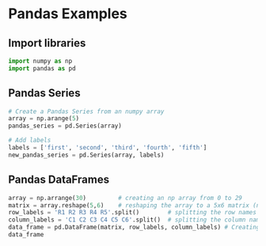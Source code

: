 # Pandas Examples

## Import libraries

```python
import numpy as np
import pandas as pd
```

## Pandas Series

```python
# Create a Pandas Series from an numpy array
array = np.arange(5)
pandas_series = pd.Series(array)
```

```python
# Add labels
labels = ['first', 'second', 'third', 'fourth', 'fifth']
new_pandas_series = pd.Series(array, labels)
```
## Pandas DataFrames

```python
array = np.arrange(30)         # creating an np array from 0 to 29
matrix = array.reshape(5,6)    # reshaping the array to a 5x6 matrix (note that 5*6=30)
row_labels = 'R1 R2 R3 R4 R5'.split()        # splitting the row names to R1, R2 etc.)
column_labels = 'C1 C2 C3 C4 C5 C6'.split()  # splitting the column names to C1, C2 etc.) 
data_frame = pd.DataFrame(matrix, row_labels, column_labels) # Creating the DatFrame
data_frame
```
